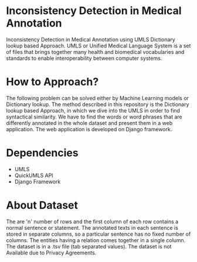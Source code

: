 # Inconsistency Detection in Medical Annotation
Inconsistency Detection in Medical Annotation using UMLS Dictionary lookup based Approach.
UMLS or Unified Medical Language System is a set of files that brings together many health and biomedical vocabularies and standards to enable interoperability between computer systems.
# How to Approach?
The following problem can be solved either by Machine Learning models or Dictionary lookup.
The method described in this repository is the Dictionary lookup based Approach, in which we dive into the UMLS in order to find syntactical similarity. We have to find the words or word phrases that are differently annotated in the whole dataset and present them in a web application. The web application is developed on Django framework.
# Dependencies
- UMLS
- QuickUMLS API
- Django Framework
# About Dataset
The are 'n' number of rows and the first column of each row contains a normal sentence or statement. The annotated texts in each sentence is stored in separate columns, so a particular sentence has no fixed number of columns.
The entities having a relation comes together in a single column.
The dataset is in a .tsv file (tab separated values). The dataset is not Available due to Privacy Agreements.
